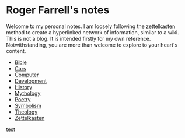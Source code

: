 # Roger Farrell's notes

Welcome to my personal notes. I am loosely following the [zettelkasten](https://zettelkasten.de/overview/) method to create a hyperlinked network of information, similar to a wiki. This is not a blog. It is intended firstly for my own reference. Notwithstanding, you are more than welcome to explore to your heart's content.

- [Bible](Bible.md)
- [Cars](Cars.md)
- [Computer](Computer.md)
- [Development](Development.md)
- [History](History.md)
- [Mythology](Mythology.md)
- [Poetry](Poetry.md)
- [Symbolism](Symbolism.md)
- [Theology](Theology.md)
- [Zettelkasten](Zettelkasten.md)

<a href="https://rogerfarrell.net/Vim">test</a>
